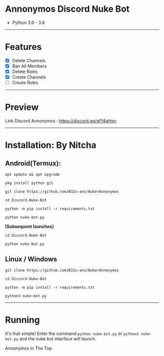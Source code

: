 # Annonymos Discord Nuke Bot 
* Python 3.6 - 3.8
***
# Features
 - [x] Delete Channels
 - [x] Ban All Members
 - [x] Delete Roles
 - [x] Create Channels
 - [ ] Create Roles

***
# Preview
Link Discord Annonymos : https://discord.gg/qFf4aHqv

***
# Installation: By Nitcha
## Android(Termux):
```console
apt update && apt upgrade

pkg install python git

git clone https://github.com/B32u-ann/NukerAnnonymos

cd Discord-Nuke-Bot

python -m pip install -r requirements.txt

python nuke-bot.py
```
**[Subsequent launches]**
```console
cd Discord-Nuke-Bot

python nuke-bot.py
```
## Linux / Windows
```console
git clone https://github.com/B32u-ann/NukerAnnonymos

cd Discord-Nuke-Bot

python -m pip install -r requirements.txt

python3 nuke-bot.py
```

***
# Running
It's that simple! Enter the command `python nuke-bot.py` or `python3 nuke-bot.py` and the nuke bot interface will launch.

Annonymos In The Top
